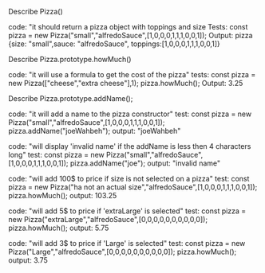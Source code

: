 Describe Pizza()
<!-- 
4 size
4 sauce
10 toppings -->

code: "it should return a pizza object with toppings and size
Tests: const pizza = new Pizza("small","alfredoSauce",[1,0,0,0,1,1,1,0,0,1]);
Output: pizza {size: "small",sauce: "alfredoSauce", toppings:[1,0,0,0,1,1,1,0,0,1]}


Describe Pizza.prototype.howMuch()

code: "it will use a formula to get the cost of the pizza"
tests:  const pizza = new Pizza(["cheese","extra cheese"],1);
        pizza.howMuch();
Output: 3.25

Describe Pizza.prototype.addName();

code: "it will add a name to the pizza constructor"
test:   const pizza = new Pizza("small","alfredoSauce",[1,0,0,0,1,1,1,0,0,1]);
        pizza.addName("joeWahbeh");
output: "joeWahbeh"

code: "will display 'invalid name' if the addName is less then 4 characters long"
test:   const pizza = new Pizza("small","alfredoSauce",[1,0,0,0,1,1,1,0,0,1]);
        pizza.addName("joe");
output: "invalid name"

code: "will add 100$ to price if size is not selected on a pizza"
test:   const pizza = new Pizza("ha not an actual size","alfredoSauce",[1,0,0,0,1,1,1,0,0,1]);
        pizza.howMuch();
output: 103.25

code:   "will add 5$ to price if 'extraLarge' is selected"
test:   const pizza = new Pizza("extraLarge","alfredoSauce",[0,0,0,0,0,0,0,0,0,0]);
        pizza.howMuch();
output: 5.75

code:   "will add 3$ to price if 'Large' is selected"
test:   const pizza = new Pizza("Large","alfredoSauce",[0,0,0,0,0,0,0,0,0,0]);
        pizza.howMuch();
output: 3.75
